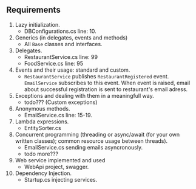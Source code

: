 ## Requirements

1. Lazy initialization.
   - DBConfigurations.cs line: 10.  
2. Generics (in delegates, events and methods)
    - All ```Base``` classes and interfaces. 
3. Delegates.
   - RestaurantService.cs line: 99
   - FoodService.cs line: 95
4. Events and their usage: standard and custom.
   - ```RestaurantService``` publishes ```RestaurantRegistered``` event. ```EmailService``` subscribes to this event. When event is raised, email about successful registration is sent to restaurant's email adress.
5. Exceptions and dealing with them in a meaningfull way.
   - todo??? (Custom exceptions)
6. Anonymous methods.
   - EmailService.cs line: 15-19.
7. Lambda expressions.
   - EntitySorter.cs
8. Concurrent programming (threading or async/await (for your own written classes); common resource usage between threads).
   - EmailService.cs sending emails asyncronously.
   - todo more???
9.  Web service implemented and used
    - WebApi project, swagger.
10. Dependency Injection.
    - Startup.cs injecting services.

   